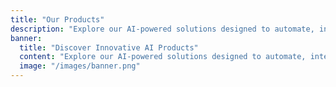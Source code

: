 ```yaml
---
title: "Our Products"
description: "Explore our AI-powered solutions designed to automate, integrate, and secure your business workflows."
banner:
  title: "Discover Innovative AI Products"
  content: "Explore our AI-powered solutions designed to automate, integrate, and secure your business workflows. Our products help you unlock new levels of efficiency and security."
  image: "/images/banner.png"
---
```

